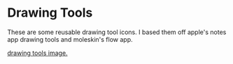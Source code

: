 #  Drawing Tools 

These are some reusable drawing tool icons. I based them off apple's notes app drawing tools and moleskin's flow app. 

[drawing tools image.](https://github.com/kieranb662/Drawing-Tools/blob/main/drawing-tools-screenshot.png)
